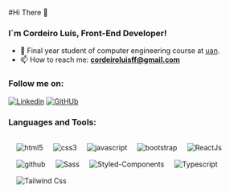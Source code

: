 

#Hi There 👋

### I´m Cordeiro Luís, Front-End Developer!


- 🔭  Final year student of computer engineering course at [uan](https://uan.ao/).
- 📫  How to reach me: **cordeiroluisff@gmail.com**

### Follow me on: 
[![Linkedin](https://img.shields.io/badge/LinkedIn-0077B5?style=for-the-badge&logo=linkedin&logoColor=white)](https://www.linkedin.com/in/cordeiro-luis/)
[![GitHUb](https://img.shields.io/badge/GitHub-100000?style=for-the-badge&logo=github&logoColor=white)](https://github.com/corde177)

### Languages and Tools:
 <div style= "display: inline-block; margin: 0.5rem;">
    <img align="center" style= "margin: 0.5rem;" alt="html5" src="https://img.shields.io/badge/HTML-239120?style=for-the-badge&logo=html5&logoColor=white">
    <img align="center" style= "margin: 0.5rem;" alt="css3" src="https://img.shields.io/badge/CSS-239120?&style=for-the-badge&logo=css3&logoColor=white">
    <img align="center" style= "margin: 0.5rem;" alt="javascript" src="https://img.shields.io/badge/JavaScript-F7DF1E?style=for-the-badge&logo=javascript&logoColor=black">
    <img align="center" style= "margin: 0.5rem;" alt="bootstrap" src="https://img.shields.io/badge/Bootstrap-563D7C?style=for-the-badge&logo=bootstrap&logoColor=white">
    <img align="center" style= "margin: 0.5rem;" alt="ReactJs" src="https://img.shields.io/badge/React-20232A?style=for-the-badge&logo=react&logoColor=61DAFB">
    <img align="center" style= "margin: 0.5rem;" alt="github" src="https://img.shields.io/badge/GIT-E44C30?style=for-the-badge&logo=git&logoColor=white"> 
    <img align="center" style= "margin: 0.5rem;" alt="Sass"  src="https://img.shields.io/badge/Sass-CC6699?style=for-the-badge&logo=sass&logoColor=white">
    <img align="center" style= "margin: 0.5rem;" alt="Styled-Components" src="https://img.shields.io/badge/styled--components-DB7093?style=for-the-badge&logo=styled-components&logoColor=white">
    <img align="center" style= "margin: 0.5rem;" alt="Typescript"  src="https://img.shields.io/badge/TypeScript-007ACC?style=for-the-badge&logo=typescript&logoColor=white">
    <img align="center" style= "margin: 0.5rem;" alt="Tailwind Css"  src="https://img.shields.io/badge/Tailwind_CSS-38B2AC?style=for-the-badge&logo=tailwind-css&logoColor=white">
 </div>

